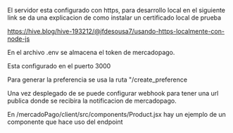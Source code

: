 El servidor esta configurado con https, para desarrollo local en el siguiente link se da una explicacion de como instalar un certificado local de prueba

https://hive.blog/hive-193212/@jfdesousa7/usando-https-localmente-con-node-js

En el archivo .env se almacena el token de mercadopago.

Esta configurado en el puerto 3000

Para generar la preferencia se usa la ruta "/create_preference

Una vez desplegado de se puede configurar webhook para tener una url publica donde se recibira la notificacion de mercadopago.

En  /mercadoPago/client/src/components/Product.jsx hay un ejemplo de un componente que hace uso del endpoint
